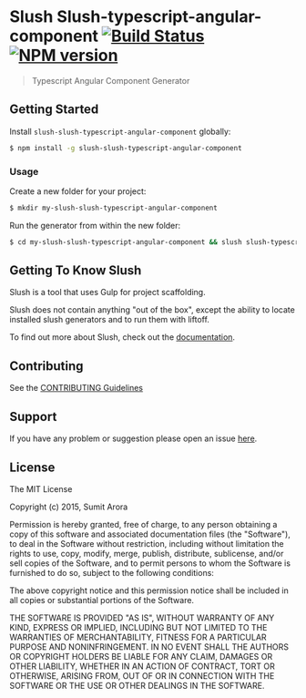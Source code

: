 # Slush Slush-typescript-angular-component [![Build Status](https://secure.travis-ci.org/sumitarora/slush-slush-typescript-angular-component.png?branch=master)](https://travis-ci.org/sumitarora/slush-slush-typescript-angular-component) [![NPM version](https://badge-me.herokuapp.com/api/npm/slush-slush-typescript-angular-component.png)](http://badges.enytc.com/for/npm/slush-slush-typescript-angular-component)

> Typescript Angular Component Generator


## Getting Started

Install `slush-slush-typescript-angular-component` globally:

```bash
$ npm install -g slush-slush-typescript-angular-component
```

### Usage

Create a new folder for your project:

```bash
$ mkdir my-slush-slush-typescript-angular-component
```

Run the generator from within the new folder:

```bash
$ cd my-slush-slush-typescript-angular-component && slush slush-typescript-angular-component
```

## Getting To Know Slush

Slush is a tool that uses Gulp for project scaffolding.

Slush does not contain anything "out of the box", except the ability to locate installed slush generators and to run them with liftoff.

To find out more about Slush, check out the [documentation](https://github.com/slushjs/slush).

## Contributing

See the [CONTRIBUTING Guidelines](https://github.com/sumitarora/slush-slush-typescript-angular-component/blob/master/CONTRIBUTING.md)

## Support
If you have any problem or suggestion please open an issue [here](https://github.com/sumitarora/slush-slush-typescript-angular-component/issues).

## License 

The MIT License

Copyright (c) 2015, Sumit Arora

Permission is hereby granted, free of charge, to any person
obtaining a copy of this software and associated documentation
files (the "Software"), to deal in the Software without
restriction, including without limitation the rights to use,
copy, modify, merge, publish, distribute, sublicense, and/or sell
copies of the Software, and to permit persons to whom the
Software is furnished to do so, subject to the following
conditions:

The above copyright notice and this permission notice shall be
included in all copies or substantial portions of the Software.

THE SOFTWARE IS PROVIDED "AS IS", WITHOUT WARRANTY OF ANY KIND,
EXPRESS OR IMPLIED, INCLUDING BUT NOT LIMITED TO THE WARRANTIES
OF MERCHANTABILITY, FITNESS FOR A PARTICULAR PURPOSE AND
NONINFRINGEMENT. IN NO EVENT SHALL THE AUTHORS OR COPYRIGHT
HOLDERS BE LIABLE FOR ANY CLAIM, DAMAGES OR OTHER LIABILITY,
WHETHER IN AN ACTION OF CONTRACT, TORT OR OTHERWISE, ARISING
FROM, OUT OF OR IN CONNECTION WITH THE SOFTWARE OR THE USE OR
OTHER DEALINGS IN THE SOFTWARE.

